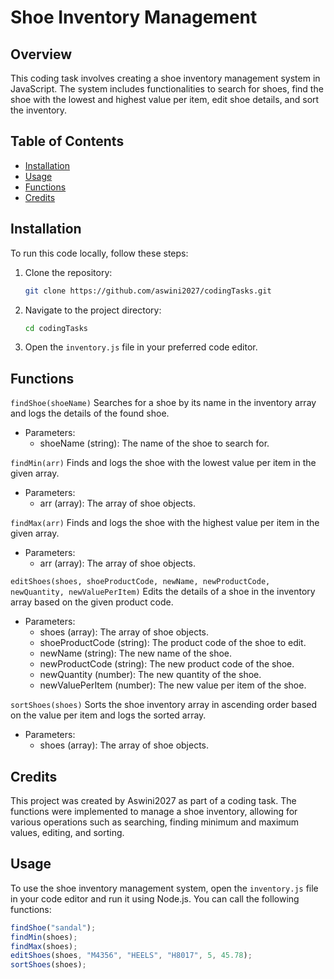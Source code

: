 # Shoe Inventory Management

## Overview
This coding task involves creating a shoe inventory management system in JavaScript. The system includes functionalities to search for shoes, find the shoe with the lowest and highest value per item, edit shoe details, and sort the inventory.

## Table of Contents
- [Installation](#installation)
- [Usage](#usage)
- [Functions](#functions)
- [Credits](#credits)

## Installation
To run this code locally, follow these steps:
1. Clone the repository:
    ```bash
    git clone https://github.com/aswini2027/codingTasks.git
    ```
2. Navigate to the project directory:
    ```bash
    cd codingTasks
    ```
3. Open the `inventory.js` file in your preferred code editor.

## Functions
`findShoe(shoeName)`
Searches for a shoe by its name in the inventory array and logs the details of the found shoe.

- Parameters:
    - shoeName (string): The name of the shoe to search for.

`findMin(arr)`
Finds and logs the shoe with the lowest value per item in the given array.

- Parameters:
    - arr (array): The array of shoe objects.

`findMax(arr)`
Finds and logs the shoe with the highest value per item in the given array.

- Parameters:
    - arr (array): The array of shoe objects.

`editShoes(shoes, shoeProductCode, newName, newProductCode, newQuantity, newValuePerItem)`
Edits the details of a shoe in the inventory array based on the given product code.

- Parameters:
    - shoes (array): The array of shoe objects.
    - shoeProductCode (string): The product code of the shoe to edit.
    - newName (string): The new name of the shoe.
    - newProductCode (string): The new product code of the shoe.
    - newQuantity (number): The new quantity of the shoe.
    - newValuePerItem (number): The new value per item of the shoe.

`sortShoes(shoes)`
Sorts the shoe inventory array in ascending order based on the value per item and logs the sorted array.

- Parameters:
    - shoes (array): The array of shoe objects.

## Credits
This project was created by Aswini2027 as part of a coding task. The functions were implemented to manage a shoe inventory, allowing for various operations such as searching, finding minimum and maximum values, editing, and sorting.

## Usage
To use the shoe inventory management system, open the `inventory.js` file in your code editor and run it using Node.js. You can call the following functions:
```javascript
findShoe("sandal");
findMin(shoes);
findMax(shoes);
editShoes(shoes, "M4356", "HEELS", "H8017", 5, 45.78);
sortShoes(shoes);
